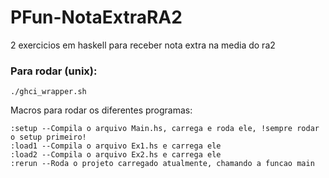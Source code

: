 # PFun-NotaExtraRA2
2 exercicios em haskell para receber nota extra na media do ra2

### Para rodar (unix):
```shell
./ghci_wrapper.sh
```

Macros para rodar os diferentes programas:
```shell
:setup --Compila o arquivo Main.hs, carrega e roda ele, !sempre rodar o setup primeiro!
:load1 --Compila o arquivo Ex1.hs e carrega ele
:load2 --Compila o arquivo Ex2.hs e carrega ele
:rerun --Roda o projeto carregado atualmente, chamando a funcao main
```